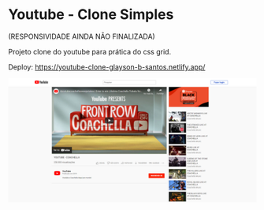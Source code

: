 # Youtube - Clone Simples

(RESPONSIVIDADE AINDA NÃO FINALIZADA)

Projeto clone do youtube para prática do css grid.

Deploy: https://youtube-clone-glayson-b-santos.netlify.app/

![](images/preview-youtube.png)